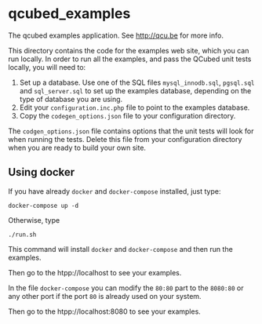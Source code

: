 # qcubed_examples

The qcubed examples application. See http://qcu.be for more info.

This directory contains the code for the examples web site, which you can run
locally. In order to run all the examples, and pass the QCubed unit tests locally,
you will need to:

1. Set up a database. Use one of the SQL files `mysql_innodb.sql`, `pgsql.sql` and
`sql_server.sql` to set up the examples database, depending on the type of database
you are using.
2. Edit your `configuration.inc.php` file to point to the examples database.
3. Copy the `codegen_options.json` file to your configuration directory.

The `codgen_options.json` file contains options that the unit tests will look for when
running the tests. Delete this file from your configuration directory when you are
ready to build your own site.

## Using docker

If you have already `docker` and `docker-compose` installed, just type:

```
docker-compose up -d
```

Otherwise, type

```
./run.sh
```

This command will install `docker` and `docker-compose` and then run the examples.

Then go to the htpp://localhost to see your examples.

In the file `docker-compose` you can modify the `80:80` part to the `8080:80` or any other port if the port `80` is already used on your system.

Then go to the htpp://localhost:8080 to see your examples.